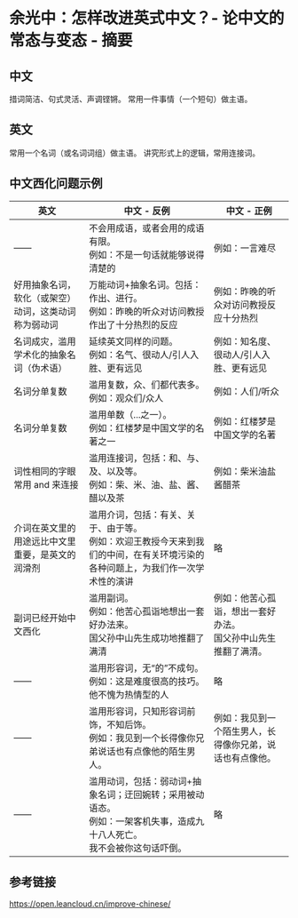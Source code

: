 

# 余光中：怎样改进英式中文？- 论中文的常态与变态 - 摘要

## 中文
措词简洁、句式灵活、声调铿锵。
常用一件事情（一个短句）做主语。

## 英文
常用一个名词（或名词词组）做主语。
讲究形式上的逻辑，常用连接词。

## 中文西化问题示例
|  英文   | 中文 - 反例  | 中文 - 正例  |
|  ----  | ----  | ----  |
| ——  | 不会用成语，或者会用的成语有限。<br>例如：不是一句话就能够说得清楚的 |  例如：一言难尽  |
| 好用抽象名词，软化（或架空）动词，这类动词称为弱动词  | 万能动词+抽象名词。包括：作出、进行。<br>例如：昨晚的听众对访问教授作出了十分热烈的反应 | 例如：昨晚的听众对访问教授反应十分热烈  |
| 名词成灾，滥用学术化的抽象名词（伪术语）  | 延续英文同样的问题。<br>例如：名气、很动人/引人入胜、更有远见|  例如：知名度、很动人/引人入胜、更有远见  | 
| 名词分单复数  | 滥用复数，众、们都代表多。<br>例如：观众们/众人|  例如：人们/听众 | 
| 名词分单复数  | 滥用单数（...之一）。<br>例如：红楼梦是中国文学的名著之一|  例如：红楼梦是中国文学的名著 | 
| 词性相同的字眼常用 and 来连接  | 滥用连接词，包括：和、与、及、以及等。<br>例如：柴、米、油、盐、酱、醋以及茶 |  例如：柴米油盐酱醋茶 | 
| 介词在英文里的用途远比中文里重要，是英文的润滑剂  | 滥用介词，包括：有关、关于、由于等。<br>例如：欢迎王教授今天来到我们的中间，在有关环境污染的各种问题上，为我们作一次学术性的演讲 |  略 | 
| 副词已经开始中文西化  | 滥用副词。<br>例如：他苦心孤诣地想出一套好办法来。<br>国父孙中山先生成功地推翻了满清 |  例如：他苦心孤诣，想出一套好办法。<br>国父孙中山先生推翻了满清。 | 
| ——  | 滥用形容词，无“的”不成句。<br>例如：这是难度很高的技巧。<br>他不愧为热情型的人|  略  |
| ——  | 滥用形容词，只知形容词前饰，不知后饰。<br>例如：我见到一个长得像你兄弟说话也有点像他的陌生男人。|  例如：我见到一个陌生男人，长得像你兄弟，说话也有点像他。 |
| ——  | 滥用动词，包括：弱动词+抽象名词；迂回婉转；采用被动语态。<br>例如：一架客机失事，造成九十八人死亡。<br>我不会被你这句话吓倒。 |  略  |

## 参考链接
https://open.leancloud.cn/improve-chinese/